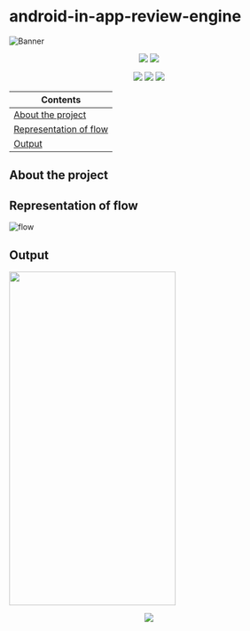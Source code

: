 # android-in-app-review-engine
![Banner](https://github.com/devrath/android-in-app-review-engine/blob/main/assets/banner.png)


<p align="center">
<a><img src="https://img.shields.io/badge/Hilt-Dependency%20Injection-green"></a>
<a><img src="https://img.shields.io/badge/MVVM-Architecture-purple"></a>
</p>
<p align="center">
<a><img src="https://img.shields.io/badge/Built%20Using-Kotlin-silver?style=for-the-badge&logo=kotlin"></a>
<a><img src="https://img.shields.io/badge/Built%20By-Android%20Studio-red?style=for-the-badge&logo=android%20studio"></a>  
<a><img src="https://img.shields.io/badge/persistence-Datastore%20preferences%20library-deeppink?style=for-the-badge&logo=Bitrise"></a>  
</p>


| Contents |
| -------- |
| [About the project]() |
| [Representation of flow]() |
| [Output]() |

## About the project


## Representation of flow
![flow](https://github.com/devrath/android-in-app-review-engine/blob/main/assets/sym.png)

## Output
<p align="left">
  <img width=300 height=600 src="https://github.com/devrath/android-in-app-review-engine/blob/main/assets/output.gif">
</p>


<p align="center">
<a><img src="https://forthebadge.com/images/badges/built-for-android.svg"></a>
</p>

